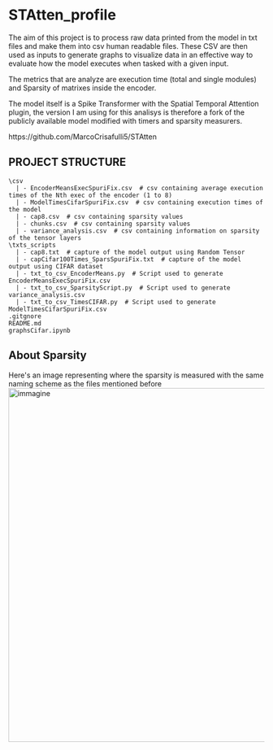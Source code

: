 # STAtten_profile
The aim of this project is to process raw data printed from the model in txt files and make them into csv human readable files.
These CSV are then used as inputs to generate graphs to visualize data in an effective way to evaluate how the model executes when tasked with a given input.

The metrics that are analyze are execution time (total and single modules) and Sparsity of matrixes inside the encoder.

The model itself is a Spike Transformer with the Spatial Temporal Attention plugin, the version I am using for this analisys is therefore a fork of the publicly available model modified with timers and sparsity measurers. 

<link>
https://github.com/MarcoCrisafulli5/STAtten
</link>

## PROJECT STRUCTURE
```
\csv
  | - EncoderMeansExecSpuriFix.csv  # csv containing average execution times of the Nth exec of the encoder (1 to 8)
  | - ModelTimesCifarSpuriFix.csv  # csv containing execution times of the model
  | - cap8.csv  # csv containing sparsity values 
  | - chunks.csv  # csv containing sparsity values 
  | - variance_analysis.csv  # csv containing information on sparsity of the tensor layers
\txts_scripts
  | - cap8.txt  # capture of the model output using Random Tensor
  | - capCifar100Times_SparsSpuriFix.txt  # capture of the model output using CIFAR dataset
  | - txt_to_csv_EncoderMeans.py  # Script used to generate EncoderMeansExecSpuriFix.csv
  | - txt_to_csv_SparsityScript.py  # Script used to generate variance_analysis.csv
  | - txt_to_csv_TimesCIFAR.py  # Script used to generate ModelTimesCifarSpuriFix.csv
.gitgnore
README.md
graphsCifar.ipynb
```
## About Sparsity
Here's an image representing where the sparsity is measured with the same naming scheme as the files mentioned before
<img width="1237" height="696" alt="immagine" src="https://github.com/user-attachments/assets/58df8fd4-34e1-454e-a44f-109b9c4a8160" />
